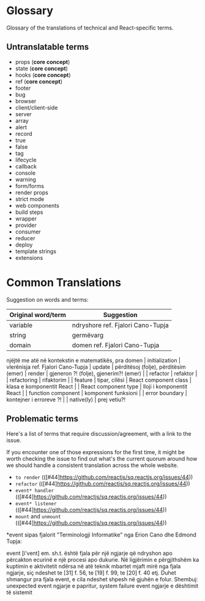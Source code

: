 # Glossary 

Glossary of the translations of technical and React-specific terms.

## Untranslatable terms
- props (**core concept**)
- state (**core concept**)
- hooks (**core concept**)
- ref (**core concept**)
- footer
- bug
- browser
- client/client-side
- server
- array
- alert
- record
- true
- false
- tag
- lifecycle
- callback
- console
- warning
- form/forms
- render props
- strict mode
- web components
- build steps
- wrapper
- provider
- consumer
- reducer
- deploy
- template strings
- extensions

# Common Translations

Suggestion on words and terms:

| Original word/term | Suggestion | 
| ------------------ | ---------- |
| variable | ndryshore ref. Fjalori Cano-Tupja
| string | germëvarg | ref. Fjalori Cano-Tupja | 
| domain | domen ref. Fjalori Cano-Tupja | Përkthimi i duhur duhet të jetë i
njëjtë me atë në kontekstin e matematikës, pra domen
| initialization | vlerënisja ref. Fjalori Cano-Tupja
| update | përditësoj (folje), përditësim (emer)
| render | gjeneron ?! (folje), gjenerim?! (emer) |
| refactor | refaktor | 
| refactoring | rifaktorim |
| feature | tipar, cilësi
| React component class | klasa e komponentit React |
| React component type | lloji i komponentit React |
| function component | komponent funksioni |
| error boundary | kontejner i erroreve ?! |
| native(ly) | prej vetiu?!



## Problematic terms

Here's a list of terms that require discussion/agreement, with a link to the issue.

If you encounter one of those expressions for the first time, it might be worth checking the issue to find out what's the current quorum around how we should handle a consistent translation across the whole website.


- `to render` (([#44]https://github.com/reactjs/sq.reactjs.org/issues/44))
- `refactor`  (([#44]https://github.com/reactjs/sq.reactjs.org/issues/44))
- `event* handler` (([#44]https://github.com/reactjs/sq.reactjs.org/issues/44))
- `event* listener` (([#44]https://github.com/reactjs/sq.reactjs.org/issues/44))
- `mount` and `unmount` (([#44]https://github.com/reactjs/sq.reactjs.org/issues/44))

*event sipas fjalorit "Terminologji Informatike" nga Erion Cano dhe Edmond Tupja:

event [i’vent] em. sh.t. është fjala për një ngjarje që ndryshon apo përcakton
ecurinë e një procesi apo dukurie. Në ligjërimin e përgjithshëm ka kuptimin e
aktivitetit ndërsa në atë teknik mbartet mjaft mirë nga fjala ngjarje, siç ndeshet
te [31] f. 56, te [19] f. 99, te [20] f. 40 etj. Duhet shmangur pra fjala event, e cila
ndeshet shpesh në gjuhën e folur. Shembuj: unexpected event ngjarje e papritur,
system failure event ngjarje e dështimit të sistemit
